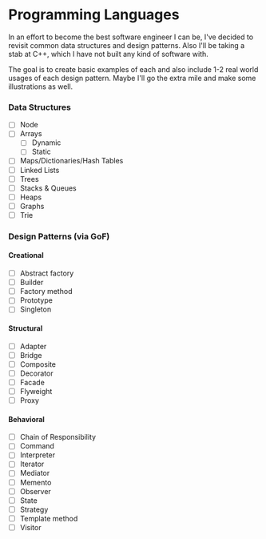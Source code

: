 # Programming Languages
In an effort to become the best software engineer I can be, I've decided to revisit common data structures and design patterns. Also I'll be taking a stab at C++, which I have not built any kind of software with.

The goal is to create basic examples of each and also include 1-2 real world usages of each design pattern. Maybe I'll go the extra mile and make some illustrations as well.
### Data Structures
- [ ] Node
- [ ] Arrays
  - [ ] Dynamic
  - [ ] Static
- [ ] Maps/Dictionaries/Hash Tables
- [ ] Linked Lists
- [ ] Trees
- [ ] Stacks & Queues
- [ ] Heaps
- [ ] Graphs
- [ ] Trie
### Design Patterns (via GoF)
#### Creational
- [ ] Abstract factory
- [ ] Builder
- [ ] Factory method
- [ ] Prototype
- [ ] Singleton
#### Structural
- [ ] Adapter
- [ ] Bridge
- [ ] Composite
- [ ] Decorator
- [ ] Facade
- [ ] Flyweight
- [ ] Proxy
#### Behavioral
- [ ] Chain of Responsibility
- [ ] Command
- [ ] Interpreter
- [ ] Iterator
- [ ] Mediator
- [ ] Memento
- [ ] Observer
- [ ] State
- [ ] Strategy
- [ ] Template method
- [ ] Visitor
